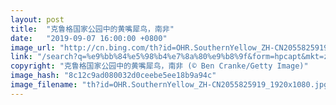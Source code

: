 ```yaml
---
layout: post
title:  "克鲁格国家公园中的黄嘴犀鸟，南非"
date:   "2019-09-07 16:00:00 +0800"
image_url: "http://cn.bing.com/th?id=OHR.SouthernYellow_ZH-CN2055825919_1920x1080.jpg&rf=LaDigue_1920x1080.jpg&pid=hp"
link: "/search?q=%e9%bb%84%e5%98%b4%e7%8a%80%e9%b8%9f&form=hpcapt&mkt=zh-cn"
copyright: "克鲁格国家公园中的黄嘴犀鸟，南非 (© Ben Cranke/Getty Image)"
image_hash: "8c12c9ad080032d0ceebe5ee18b9a94c"
image_filename: "th?id=OHR.SouthernYellow_ZH-CN2055825919_1920x1080.jpg&rf=LaDigue_1920x1080.jpg&pid=hp"
---
```

